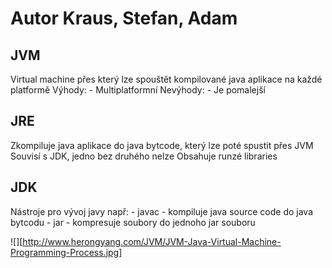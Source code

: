 # Autor Kraus, Stefan, Adam

## JVM 
  Virtual machine přes který lze spouštět kompilované java aplikace na každé platformě
  Výhody:
    - Multiplatformní
  Nevýhody:
    - Je pomalejší
## JRE
  Zkompiluje java aplikace do java bytcode, který lze poté spustit přes JVM
  Souvisí s JDK, jedno bez druhého nelze
  Obsahuje runzé libraries
## JDK
  Nástroje pro vývoj javy např:
    - javac - kompiluje java source code do java bytcodu
    - jar - kompresuje soubory do jednoho jar souboru

![][http://www.herongyang.com/JVM/JVM-Java-Virtual-Machine-Programming-Process.jpg]
